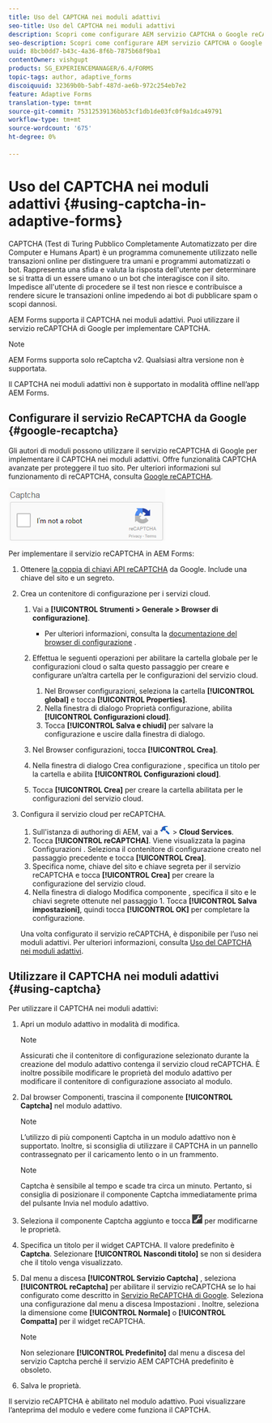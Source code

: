 ```yaml
---
title: Uso del CAPTCHA nei moduli adattivi
seo-title: Uso del CAPTCHA nei moduli adattivi
description: Scopri come configurare AEM servizio CAPTCHA o Google reCAPTCHA nei moduli adattivi.
seo-description: Scopri come configurare AEM servizio CAPTCHA o Google reCAPTCHA nei moduli adattivi.
uuid: 8bcb0dd7-b43c-4a36-8f6b-7875b68f9ba1
contentOwner: vishgupt
products: SG_EXPERIENCEMANAGER/6.4/FORMS
topic-tags: author, adaptive_forms
discoiquuid: 32369b0b-5abf-487d-ae6b-972c254eb7e2
feature: Adaptive Forms
translation-type: tm+mt
source-git-commit: 75312539136bb53cf1db1de03fc0f9a1dca49791
workflow-type: tm+mt
source-wordcount: '675'
ht-degree: 0%

---
```



# Uso del CAPTCHA nei moduli adattivi {#using-captcha-in-adaptive-forms}

CAPTCHA (Test di Turing Pubblico Completamente Automatizzato per dire Computer e Humans Apart) è un programma comunemente utilizzato nelle transazioni online per distinguere tra umani e programmi automatizzati o bot. Rappresenta una sfida e valuta la risposta dell&#39;utente per determinare se si tratta di un essere umano o un bot che interagisce con il sito. Impedisce all&#39;utente di procedere se il test non riesce e contribuisce a rendere sicure le transazioni online impedendo ai bot di pubblicare spam o scopi dannosi.

AEM Forms supporta il CAPTCHA nei moduli adattivi. Puoi utilizzare il servizio reCAPTCHA di Google per implementare CAPTCHA.

>[!NOTE]
>
>AEM Forms supporta solo reCaptcha v2. Qualsiasi altra versione non è supportata.
>
>Il CAPTCHA nei moduli adattivi non è supportato in modalità offline nell’app AEM Forms.

## Configurare il servizio ReCAPTCHA da Google {#google-recaptcha}

Gli autori di moduli possono utilizzare il servizio reCAPTCHA di Google per implementare il CAPTCHA nei moduli adattivi. Offre funzionalità CAPTCHA avanzate per proteggere il tuo sito. Per ulteriori informazioni sul funzionamento di reCAPTCHA, consulta [Google reCAPTCHA](https://developers.google.com/recaptcha/).

![ricontcha](assets/recaptcha.png)

Per implementare il servizio reCAPTCHA in AEM Forms:

1. Ottenere [la coppia di chiavi API reCAPTCHA](https://www.google.com/recaptcha/admin) da Google. Include una chiave del sito e un segreto.
1. Crea un contenitore di configurazione per i servizi cloud.

   1. Vai a **[!UICONTROL Strumenti > Generale > Browser di configurazione]**.
      * Per ulteriori informazioni, consulta la [documentazione del browser di configurazione](/help/sites-administering/configurations.md) .
   1. Effettua le seguenti operazioni per abilitare la cartella globale per le configurazioni cloud o salta questo passaggio per creare e configurare un’altra cartella per le configurazioni del servizio cloud.

      1. Nel Browser configurazioni, seleziona la cartella **[!UICONTROL global]** e tocca **[!UICONTROL Properties]**.
      1. Nella finestra di dialogo Proprietà configurazione, abilita **[!UICONTROL Configurazioni cloud]**.
      1. Tocca **[!UICONTROL Salva e chiudi]** per salvare la configurazione e uscire dalla finestra di dialogo.
   1. Nel Browser configurazioni, tocca **[!UICONTROL Crea]**.
   1. Nella finestra di dialogo Crea configurazione , specifica un titolo per la cartella e abilita **[!UICONTROL Configurazioni cloud]**.
   1. Tocca **[!UICONTROL Crea]** per creare la cartella abilitata per le configurazioni del servizio cloud.


1. Configura il servizio cloud per reCAPTCHA.

   1. Sull&#39;istanza di authoring di AEM, vai a ![strumenti](assets/tools.png) > **Cloud Services**.
   1. Tocca **[!UICONTROL reCAPTCHA]**. Viene visualizzata la pagina Configurazioni . Seleziona il contenitore di configurazione creato nel passaggio precedente e tocca **[!UICONTROL Crea]**.
   1. Specifica nome, chiave del sito e chiave segreta per il servizio reCAPTCHA e tocca **[!UICONTROL Crea]** per creare la configurazione del servizio cloud.
   1. Nella finestra di dialogo Modifica componente , specifica il sito e le chiavi segrete ottenute nel passaggio 1. Tocca **[!UICONTROL Salva impostazioni]**, quindi tocca **[!UICONTROL OK]** per completare la configurazione.

   Una volta configurato il servizio reCAPTCHA, è disponibile per l’uso nei moduli adattivi. Per ulteriori informazioni, consulta [Uso del CAPTCHA nei moduli adattivi](#using-captcha).

## Utilizzare il CAPTCHA nei moduli adattivi {#using-captcha}

Per utilizzare il CAPTCHA nei moduli adattivi:

1. Apri un modulo adattivo in modalità di modifica.

   >[!NOTE]
   >
   >Assicurati che il contenitore di configurazione selezionato durante la creazione del modulo adattivo contenga il servizio cloud reCAPTCHA. È inoltre possibile modificare le proprietà del modulo adattivo per modificare il contenitore di configurazione associato al modulo.

1. Dal browser Componenti, trascina il componente **[!UICONTROL Captcha]** nel modulo adattivo.

   >[!NOTE]
   >
   >L’utilizzo di più componenti Captcha in un modulo adattivo non è supportato. Inoltre, si sconsiglia di utilizzare il CAPTCHA in un pannello contrassegnato per il caricamento lento o in un frammento.

   >[!NOTE]
   >
   >Captcha è sensibile al tempo e scade tra circa un minuto. Pertanto, si consiglia di posizionare il componente Captcha immediatamente prima del pulsante Invia nel modulo adattivo.

1. Seleziona il componente Captcha aggiunto e tocca ![cmppr](assets/cmppr.png) per modificarne le proprietà.
1. Specifica un titolo per il widget CAPTCHA. Il valore predefinito è **Captcha**. Selezionare **[!UICONTROL Nascondi titolo]** se non si desidera che il titolo venga visualizzato.
1. Dal menu a discesa **[!UICONTROL Servizio Captcha]** , seleziona **[!UICONTROL reCaptcha]** per abilitare il servizio reCAPTCHA se lo hai configurato come descritto in [Servizio ReCAPTCHA di Google](#google-recaptcha). Seleziona una configurazione dal menu a discesa Impostazioni . Inoltre, seleziona la dimensione come **[!UICONTROL Normale]** o **[!UICONTROL Compatta]** per il widget reCAPTCHA.

   >[!NOTE]
   >
   >Non selezionare **[!UICONTROL Predefinito]** dal menu a discesa del servizio Captcha perché il servizio AEM CAPTCHA predefinito è obsoleto.

1. Salva le proprietà.

Il servizio reCAPTCHA è abilitato nel modulo adattivo. Puoi visualizzare l’anteprima del modulo e vedere come funziona il CAPTCHA.
